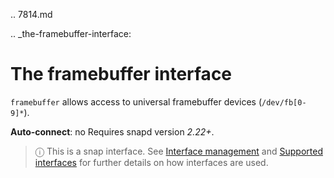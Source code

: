 .. 7814.md

.. _the-framebuffer-interface:

# The framebuffer interface

`framebuffer` allows access to universal framebuffer devices (`/dev/fb[0-9]*`).

**Auto-connect**: no
Requires snapd version _2.22+_.

> ⓘ  This is a snap interface. See [Interface management](interface-management.md) and [Supported interfaces](supported-interfaces.md) for further details on how interfaces are used.